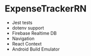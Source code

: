 # ExpenseTrackerRN
- Jest tests
- dotenv support
- Firebase Realtime DB
- Navigation
- React Context
- Android Build Emulator
